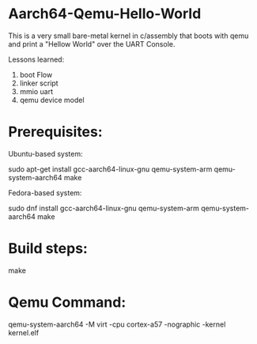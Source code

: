 # Aarch64-Qemu-Hello-World

This is a very small bare-metal kernel in c/assembly that boots with qemu and print a "Hellow World" over the UART Console.

Lessons learned:
1. boot Flow
2. linker script
3. mmio uart
4. qemu device model

# Prerequisites:

Ubuntu-based system:
  
  sudo apt-get install gcc-aarch64-linux-gnu qemu-system-arm qemu-system-aarch64 make

Fedora-based system:
  
  sudo dnf install gcc-aarch64-linux-gnu qemu-system-arm qemu-system-aarch64 make

# Build steps:
make

# Qemu Command:
qemu-system-aarch64 -M virt -cpu cortex-a57 -nographic -kernel kernel.elf
